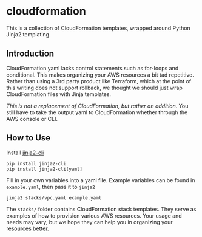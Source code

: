 # cloudformation

This is a collection of CloudFormation templates, wrapped around Python Jinja2 templating.

## Introduction

CloudFormation yaml lacks control statements such as for-loops and conditional.
This makes organizing your AWS resources a bit tad repetitive.
Rather than using a 3rd party product like Terraform, which at the point of this writing does not support rollback, we thought we should just wrap CloudFormation files with Jinja templates.

*This is not a replacement of CloudFormation, but rather an addition*. You still have to take the output yaml to CloudFormation whether through the AWS console or CLI.

## How to Use

Install [jinja2-cli](https://github.com/mattrobenolt/jinja2-cli)

    pip install jinja2-cli
    pip install jinja2-cli[yaml]

Fill in your own variables into a yaml file. Example variables can be found in `example.yaml`, then pass it to `jinja2`

    jinja2 stacks/vpc.yaml example.yaml

The `stacks/` folder contains CloudFormation stack templates.
They serve as examples of how to provision various AWS resources.
Your usage and needs may vary, but we hope they can help you in organizing your resources better.
